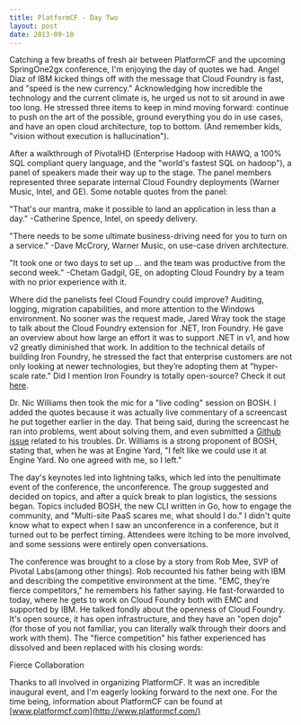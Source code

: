 ```yaml
---
title: PlatformCF - Day Two
layout: post
date: 2013-09-10
---
```


Catching a few breaths of fresh air between PlatformCF and the upcoming
SpringOne2gx conference, I'm enjoying the day of quotes we had.  Angel
Diaz of IBM kicked things off with the message that Cloud Foundry is
fast, and "speed is the new currency."  Acknowledging how incredible the
technology and the current climate is, he urged us not to sit around in
awe too long.  He stressed three items to keep in mind moving forward:
continue to push on the art of the possible, ground everything you do in
use cases, and have an open cloud architecture, top to bottom. (And
remember kids, "vision without execution is hallucination").

After a walkthrough of PivotalHD (Enterprise Hadoop with HAWQ, a 100%
SQL compliant query language, and the "world's fastest SQL on hadoop"),
a panel of speakers made their way up to the stage.  The panel members
represented three separate internal Cloud Foundry deployments (Warner
Music, Intel, and GE).  Some notable quotes from the panel:

"That's our mantra, make it possible to land an application in less than
a day."
-Catherine Spence, Intel, on speedy delivery.

"There needs to be some ultimate business-driving need for you to turn on a service."
-Dave McCrory, Warner Music, on use-case driven architecture.

"It took one or two days to set up … and the team was productive from the second week."
-Chetam Gadgil, GE, on adopting Cloud Foundry by a team with no prior experience with it.

Where did the panelists feel Cloud Foundry could improve?  Auditing,
logging, migration capabilities, and more attention to the Windows
environment.  No sooner was the request made, Jared Wray took the stage
to talk about the Cloud Foundry extension for .NET, Iron Foundry.  He
gave an overview about how large an effort it was to support .NET in v1,
and how v2 greatly diminished that work.  In addition to the technical
details of building Iron Foundry, he stressed the fact that enterprise
customers are not only looking at newer technologies, but they’re
adopting them at "hyper-scale rate."  Did I mention Iron Foundry is
totally open-source?  Check it out [here](http://www.ironfoundry.org/).

Dr. Nic Williams then took the mic for a "live coding" session on BOSH.
I added the quotes because it was actually live commentary of a
screencast he put together earlier in the day.  That being said, during
the screencast he ran into problems, went about solving them, and even
submitted a [Github
issue](https://github.com/cloudfoundry/bosh/issues/417) related to his
troubles.  Dr. Williams is a strong proponent of BOSH, stating that,
when he was at Engine Yard, "I felt like we could use it at Engine Yard.
No one agreed with me, so I left."

The day's keynotes led into lightning talks, which led into the
penultimate event of the conference, the unconference.  The group
suggested and decided on topics, and after a quick break to plan
logistics, the sessions began.  Topics included BOSH, the new CLI
written in Go, how to engage the community, and "Multi-site PaaS scares
me, what should I do."  I didn't quite know what to expect when I saw an
unconference in a conference, but it turned out to be perfect timing.
Attendees were itching to be more involved, and some sessions were
entirely open conversations.

The conference was brought to a close by a story from Rob Mee, SVP of
Pivotal Labs(among other things).  Rob recounted his father being with
IBM and describing the competitive environment at the time.  "EMC,
they’re fierce competitors," he remembers his father saying.  He
fast-forwarded to today, where he gets to work on Cloud Foundry both
with EMC and supported by IBM.  He talked fondly about the openness of
Cloud Foundry. It's open source, it has open infrastructure, and they
have an "open dojo"(for those of you not familiar, you can literally
walk through their doors and work with them).  The "fierce competition"
his father experienced has dissolved and been replaced with his closing
words:

Fierce Collaboration

Thanks to all involved in organizing PlatformCF.  It was an incredible
inaugural event, and I'm eagerly looking forward to the next one.  For
the time being, information about PlatformCF can be found at
[www.platformcf.com](http://www.platformcf.com/)

